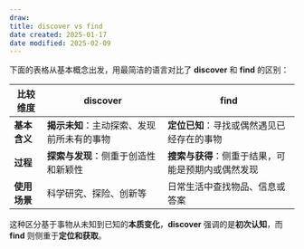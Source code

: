 ```yaml
---
draw:
title: discover vs find
date created: 2025-01-17
date modified: 2025-02-09
---
```


下面的表格从基本概念出发，用最简洁的语言对比了 **discover** 和 **find** 的区别：

|**比较维度**|**discover**|**find**|
|---|---|---|
|**基本含义**|**揭示未知**：主动探索、发现前所未有的事物|**定位已知**：寻找或偶然遇见已经存在的事物|
|**过程**|**探索与发现**：侧重于创造性和新颖性|**搜索与获得**：侧重于结果，可能是预期内或偶然发现|
|**使用场景**|科学研究、探险、创新等|日常生活中查找物品、信息或答案|

这种区分基于事物从未知到已知的**本质变化**，**discover** 强调的是**初次认知**，而 **find** 则侧重于**定位和获取**。
